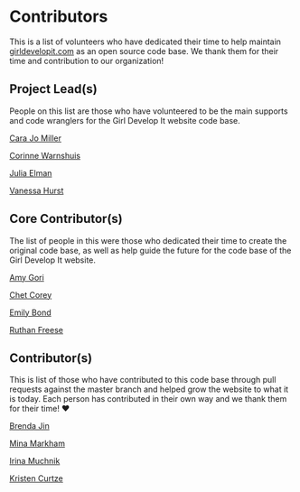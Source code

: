 # Contributors

This is a list of volunteers who have dedicated their time to help maintain [girldevelopit.com](http://girldevelopit.com ) as an open source code base. We thank them for their time and contribution to our organization!

## Project Lead(s)

People on this list are those who have volunteered to be the main supports and code wranglers for the Girl Develop It website code base.

[Cara Jo Miller](https://github.com/Cara-Jo)

[Corinne Warnshuis](https://github.com/corinnepw)

[Julia Elman](https://github.com/juliaelman)

[Vanessa Hurst](https://github.com/DBNess)

## Core Contributor(s)

The list of people in this were those who dedicated their time to create the original code base, as well as help guide the future for the code base of the Girl Develop It website. 

[Amy Gori](https://github.com/amygori)

[Chet Corey](https://github.com/chetcorey)

[Emily Bond](https://github.com/emmylucille)

[Ruthan Freese](https://github.com/therufs)

## Contributor(s)

This is list of those who have contributed to this code base through pull requests against the master branch and helped grow the website to what it is today. Each person has contributed in their own way and we thank them for their time! :hearts:

[Brenda Jin](https://github.com/brendajin)

[Mina Markham](https://github.com/minamarkham)

[Irina Muchnik](https://github.com/imuchnik)

[Kristen Curtze](https://github.com/kstack7)






